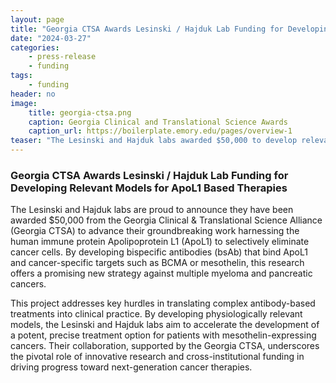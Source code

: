 ```yaml
---
layout: page
title: "Georgia CTSA Awards Lesinski / Hajduk Lab Funding for Developing Relevant Models for ApoL1 Based Therapies"
date: "2024-03-27"
categories:
    - press-release
    - funding
tags:
    - funding
header: no
image:
    title: georgia-ctsa.png
    caption: Georgia Clinical and Translational Science Awards
    caption_url: https://boilerplate.emory.edu/pages/overview-1
teaser: "The Lesinski and Hajduk labs awarded $50,000 to develop relevant models for ApoL1 based therapies."
---
```


### Georgia CTSA Awards Lesinski / Hajduk Lab Funding for Developing Relevant Models for ApoL1 Based Therapies


The Lesinski and Hajduk labs are proud to announce they have been awarded $50,000 from the Georgia Clinical & Translational Science Alliance (Georgia CTSA) to advance their groundbreaking work harnessing the human immune protein Apolipoprotein L1 (ApoL1) to selectively eliminate cancer cells. By developing bispecific antibodies (bsAb) that bind ApoL1 and cancer-specific targets such as BCMA or mesothelin, this research offers a promising new strategy against multiple myeloma and pancreatic cancers.

<!--more-->

This project addresses key hurdles in translating complex antibody-based treatments into clinical practice. By developing physiologically relevant models, the Lesinski and Hajduk labs aim to accelerate the development of a potent, precise treatment option for patients with mesothelin-expressing cancers. Their collaboration, supported by the Georgia CTSA, underscores the pivotal role of innovative research and cross-institutional funding in driving progress toward next-generation cancer therapies.
